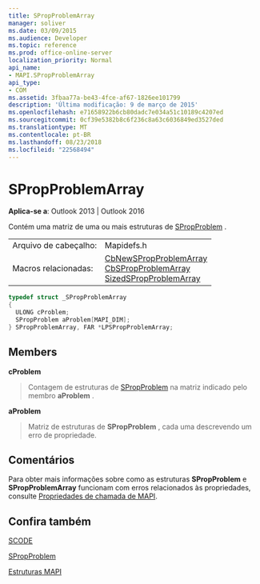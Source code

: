 ```yaml
---
title: SPropProblemArray
manager: soliver
ms.date: 03/09/2015
ms.audience: Developer
ms.topic: reference
ms.prod: office-online-server
localization_priority: Normal
api_name:
- MAPI.SPropProblemArray
api_type:
- COM
ms.assetid: 3fbaa77a-be43-4fce-af67-1826ee101799
description: 'Última modificação: 9 de março de 2015'
ms.openlocfilehash: e71658922b6cb80dadc7e034a51c10189c4207ed
ms.sourcegitcommit: 0cf39e5382b8c6f236c8a63c6036849ed3527ded
ms.translationtype: MT
ms.contentlocale: pt-BR
ms.lasthandoff: 08/23/2018
ms.locfileid: "22568494"
---
```

# <a name="spropproblemarray"></a>SPropProblemArray

  
  
**Aplica-se a**: Outlook 2013 | Outlook 2016 
  
Contém uma matriz de uma ou mais estruturas de [SPropProblem](spropproblem.md) . 
  
|||
|:-----|:-----|
|Arquivo de cabeçalho:  <br/> |Mapidefs.h  <br/> |
|Macros relacionadas:  <br/> |[CbNewSPropProblemArray](cbnewspropproblemarray.md) <br/> [CbSPropProblemArray](cbspropproblemarray.md) <br/> [SizedSPropProblemArray](sizedspropproblemarray.md) <br/> |
   
```cpp
typedef struct _SPropProblemArray
{
  ULONG cProblem;
  SPropProblem aProblem[MAPI_DIM];
} SPropProblemArray, FAR *LPSPropProblemArray;

```

## <a name="members"></a>Members

 **cProblem**
  
> Contagem de estruturas de [SPropProblem](spropproblem.md) na matriz indicado pelo membro **aProblem** . 
    
 **aProblem**
  
> Matriz de estruturas de **SPropProblem** , cada uma descrevendo um erro de propriedade. 
    
## <a name="remarks"></a>Comentários

Para obter mais informações sobre como as estruturas **SPropProblem** e **SPropProblemArray** funcionam com erros relacionados às propriedades, consulte [Propriedades de chamada de MAPI](mapi-named-properties.md). 
  
## <a name="see-also"></a>Confira também



[SCODE](scode.md)
  
[SPropProblem](spropproblem.md)


[Estruturas MAPI](mapi-structures.md)

